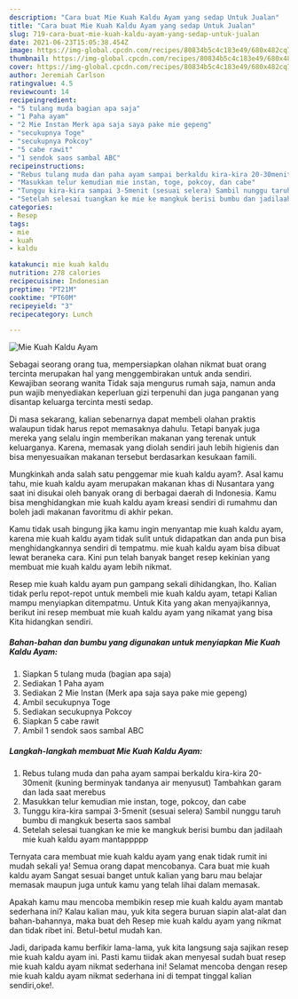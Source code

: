```yaml
---
description: "Cara buat Mie Kuah Kaldu Ayam yang sedap Untuk Jualan"
title: "Cara buat Mie Kuah Kaldu Ayam yang sedap Untuk Jualan"
slug: 719-cara-buat-mie-kuah-kaldu-ayam-yang-sedap-untuk-jualan
date: 2021-06-23T15:05:38.454Z
image: https://img-global.cpcdn.com/recipes/80834b5c4c183e49/680x482cq70/mie-kuah-kaldu-ayam-foto-resep-utama.jpg
thumbnail: https://img-global.cpcdn.com/recipes/80834b5c4c183e49/680x482cq70/mie-kuah-kaldu-ayam-foto-resep-utama.jpg
cover: https://img-global.cpcdn.com/recipes/80834b5c4c183e49/680x482cq70/mie-kuah-kaldu-ayam-foto-resep-utama.jpg
author: Jeremiah Carlson
ratingvalue: 4.5
reviewcount: 14
recipeingredient:
- "5 tulang muda bagian apa saja"
- "1 Paha ayam"
- "2 Mie Instan Merk apa saja saya pake mie gepeng"
- "secukupnya Toge"
- "secukupnya Pokcoy"
- "5 cabe rawit"
- "1 sendok saos sambal ABC"
recipeinstructions:
- "Rebus tulang muda dan paha ayam sampai berkaldu kira-kira 20-30menit (kuning berminyak tandanya air menyusut) Tambahkan garam dan lada saat merebus"
- "Masukkan telur kemudian mie instan, toge, pokcoy, dan cabe"
- "Tunggu kira-kira sampai 3-5menit (sesuai selera) Sambil nunggu taruh bumbu di mangkuk beserta saos sambal"
- "Setelah selesai tuangkan ke mie ke mangkuk berisi bumbu dan jadilaah mie kuah kaldu ayam mantappppp"
categories:
- Resep
tags:
- mie
- kuah
- kaldu

katakunci: mie kuah kaldu 
nutrition: 278 calories
recipecuisine: Indonesian
preptime: "PT21M"
cooktime: "PT60M"
recipeyield: "3"
recipecategory: Lunch

---
```



![Mie Kuah Kaldu Ayam](https://img-global.cpcdn.com/recipes/80834b5c4c183e49/680x482cq70/mie-kuah-kaldu-ayam-foto-resep-utama.jpg)

Sebagai seorang orang tua, mempersiapkan olahan nikmat buat orang tercinta merupakan hal yang menggembirakan untuk anda sendiri. Kewajiban seorang  wanita Tidak saja mengurus rumah saja, namun anda pun wajib menyediakan keperluan gizi terpenuhi dan juga panganan yang disantap keluarga tercinta mesti sedap.

Di masa  sekarang, kalian sebenarnya dapat membeli olahan praktis walaupun tidak harus repot memasaknya dahulu. Tetapi banyak juga mereka yang selalu ingin memberikan makanan yang terenak untuk keluarganya. Karena, memasak yang diolah sendiri jauh lebih higienis dan bisa menyesuaikan makanan tersebut berdasarkan kesukaan famili. 



Mungkinkah anda salah satu penggemar mie kuah kaldu ayam?. Asal kamu tahu, mie kuah kaldu ayam merupakan makanan khas di Nusantara yang saat ini disukai oleh banyak orang di berbagai daerah di Indonesia. Kamu bisa menghidangkan mie kuah kaldu ayam kreasi sendiri di rumahmu dan boleh jadi makanan favoritmu di akhir pekan.

Kamu tidak usah bingung jika kamu ingin menyantap mie kuah kaldu ayam, karena mie kuah kaldu ayam tidak sulit untuk didapatkan dan anda pun bisa menghidangkannya sendiri di tempatmu. mie kuah kaldu ayam bisa dibuat lewat beraneka cara. Kini pun telah banyak banget resep kekinian yang membuat mie kuah kaldu ayam lebih nikmat.

Resep mie kuah kaldu ayam pun gampang sekali dihidangkan, lho. Kalian tidak perlu repot-repot untuk membeli mie kuah kaldu ayam, tetapi Kalian mampu menyiapkan ditempatmu. Untuk Kita yang akan menyajikannya, berikut ini resep membuat mie kuah kaldu ayam yang nikamat yang bisa Kita hidangkan sendiri.

<!--inarticleads1-->

##### Bahan-bahan dan bumbu yang digunakan untuk menyiapkan Mie Kuah Kaldu Ayam:

1. Siapkan 5 tulang muda (bagian apa saja)
1. Sediakan 1 Paha ayam
1. Sediakan 2 Mie Instan (Merk apa saja saya pake mie gepeng)
1. Ambil secukupnya Toge
1. Sediakan secukupnya Pokcoy
1. Siapkan 5 cabe rawit
1. Ambil 1 sendok saos sambal ABC




<!--inarticleads2-->

##### Langkah-langkah membuat Mie Kuah Kaldu Ayam:

1. Rebus tulang muda dan paha ayam sampai berkaldu kira-kira 20-30menit (kuning berminyak tandanya air menyusut) Tambahkan garam dan lada saat merebus
1. Masukkan telur kemudian mie instan, toge, pokcoy, dan cabe
1. Tunggu kira-kira sampai 3-5menit (sesuai selera) Sambil nunggu taruh bumbu di mangkuk beserta saos sambal
1. Setelah selesai tuangkan ke mie ke mangkuk berisi bumbu dan jadilaah mie kuah kaldu ayam mantappppp




Ternyata cara membuat mie kuah kaldu ayam yang enak tidak rumit ini mudah sekali ya! Semua orang dapat mencobanya. Cara buat mie kuah kaldu ayam Sangat sesuai banget untuk kalian yang baru mau belajar memasak maupun juga untuk kamu yang telah lihai dalam memasak.

Apakah kamu mau mencoba membikin resep mie kuah kaldu ayam mantab sederhana ini? Kalau kalian mau, yuk kita segera buruan siapin alat-alat dan bahan-bahannya, maka buat deh Resep mie kuah kaldu ayam yang nikmat dan tidak ribet ini. Betul-betul mudah kan. 

Jadi, daripada kamu berfikir lama-lama, yuk kita langsung saja sajikan resep mie kuah kaldu ayam ini. Pasti kamu tiidak akan menyesal sudah buat resep mie kuah kaldu ayam nikmat sederhana ini! Selamat mencoba dengan resep mie kuah kaldu ayam nikmat sederhana ini di tempat tinggal kalian sendiri,oke!.

